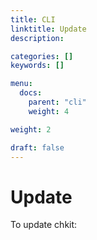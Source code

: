 ```yaml
---
title: CLI
linktitle: Update
description:

categories: []
keywords: []

menu:
  docs:
    parent: "cli"
    weight: 4

weight: 2

draft: false
---
```


# Update

To update chkit:
